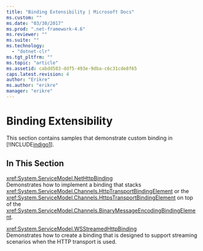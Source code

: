 ```yaml
---
title: "Binding Extensibility | Microsoft Docs"
ms.custom: ""
ms.date: "03/30/2017"
ms.prod: ".net-framework-4.6"
ms.reviewer: ""
ms.suite: ""
ms.technology: 
  - "dotnet-clr"
ms.tgt_pltfrm: ""
ms.topic: "article"
ms.assetid: cabdd583-ddf5-493e-9dba-c6c31cde8f65
caps.latest.revision: 4
author: "Erikre"
ms.author: "erikre"
manager: "erikre"
---
```

# Binding Extensibility
This section contains samples that demonstrate custom binding in [!INCLUDE[indigo1](../../../../includes/indigo1-md.md)].  
  
## In This Section  
 <xref:System.ServiceModel.NetHttpBinding>  
 Demonstrates how to implement a binding that stacks <xref:System.ServiceModel.Channels.HttpTransportBindingElement> or the <xref:System.ServiceModel.Channels.HttpsTransportBindingElement> on top of the <xref:System.ServiceModel.Channels.BinaryMessageEncodingBindingElement>.  
  
 <xref:System.ServiceModel.WSStreamedHttpBinding>  
 Demonstrates how to create a binding that is designed to support streaming scenarios when the HTTP transport is used.